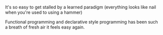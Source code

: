 It's so easy to get stalled by a learned paradigm (everything looks like nail when you're
used to using a hammer)

Functional programming and declarative style programming has been such a breath of fresh air
it feels easy again.
